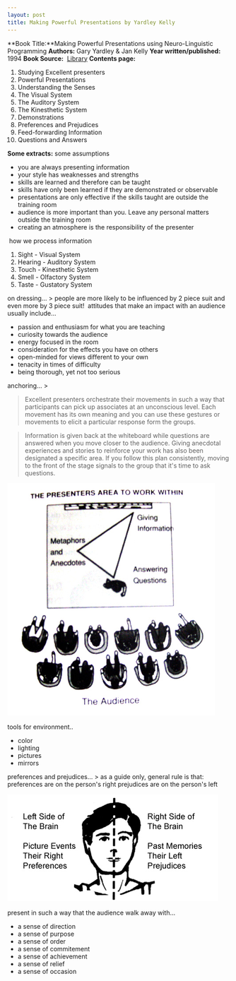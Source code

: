 ```yaml
---
layout: post
title: Making Powerful Presentations by Yardley Kelly
---
```


**Book Title:**Making Powerful Presentations using Neuro-Linguistic Programming **Authors:** Gary Yardley & Jan Kelly **Year written/published:** 1994 **Book Source:**  [Library](http://vistaweb.nlb.gov.sg/cgi-bin/cw_cgi?fullRecord+32492+3002+6832369+6+0) **Contents page:**
1. Studying Excellent presenters
2. Powerful Presentations
3. Understanding the Senses
4. The Visual System
5. The Auditory System
6. The Kinesthetic System
7. Demonstrations
8. Preferences and Prejudices
9. Feed-forwarding Information
10. Questions and Answers

**Some extracts:** some assumptions
- you are always presenting information
- your style has weaknesses and strengths
- skills are learned and therefore can be taught
- skills have only been learned if they are demonstrated or observable
- presentations are only effective if the skills taught are outside the training room
- audience is more important than you. Leave any personal matters outside the training room
- creating an atmosphere is the responsibility of the presenter

 how we process information
1. Sight - Visual System
2. Hearing - Auditory System
3. Touch - Kinesthetic System
4. Smell - Olfactory System
5. Taste - Gustatory System

on dressing... > people are more likely to be influenced by 2 piece suit and even more by 3 piece suit!
 attitudes that make an impact with an audience usually include...
- passion and enthusiasm for what you are teaching
- curiosity towards the audience
- energy focused in the room
- consideration for the effects you have on others
- open-minded for views different to your own
- tenacity in times of difficulty
- being thorough, yet not too serious

anchoring... >  

> Excellent presenters orchestrate their movements in such a way that participants can pick up associates at an unconscious level. Each movement has its own meaning and you can use these gestures or movements to elicit a particular response form the groups.

> Information is given back at the whiteboard while questions are answered when you move closer to the audience. Giving anecdotal experiences and stories to reinforce your work has also been designated a specific area. If you follow this plan consistently, moving to the front of the stage signals to the group that it's time to ask questions.

![](/img/nlp_2.jpg)

tools for environment..
- color
- lighting
- pictures
- mirrors

preferences and prejudices... > as a guide only, general rule is that: preferences are on the person's right prejudices are on the person's left

![](/img/nlp_1.jpg)

present in such a way that the audience walk away with...
- a sense of direction
- a sense of purpose
- a sense of order
- a sense of commitement
- a sense of achievement
- a sense of relief
- a sense of occasion

>
